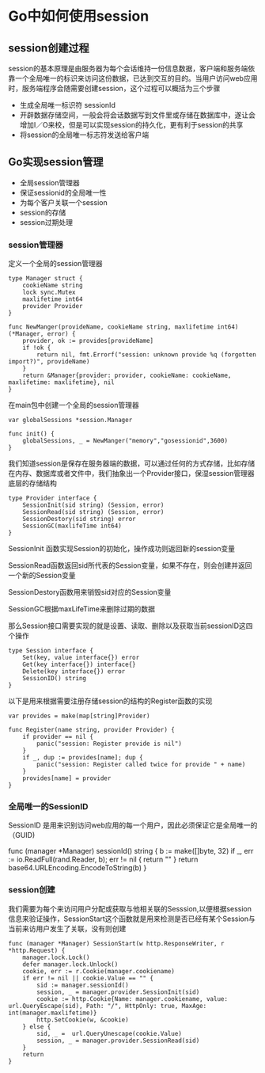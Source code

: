 # Go中如何使用session

## session创建过程

session的基本原理是由服务器为每个会话维持一份信息数据，客户端和服务端依靠一个全局唯一的标识来访问这份数据，已达到交互的目的。当用户访问web应用时，服务端程序会随需要创建session，这个过程可以概括为三个步骤

* 生成全局唯一标识符 sessionId
* 开辟数据存储空间，一般会将会话数据写到文件里或存储在数据库中，遂让会增加I／O来校，但是可以实现session的持久化，更有利于session的共享
* 将session的全局唯一标志符发送给客户端

## Go实现session管理

* 全局session管理器
* 保证sessionid的全局唯一性
* 为每个客户关联一个session
* session的存储
* session过期处理


### session管理器

定义一个全局的session管理器
```
type Manager struct {
    cookieName string
    lock sync.Mutex
    maxlifetime int64
    provider Provider
}

func NewManger(provideName, cookieName string, maxlifetime int64) (*Manager, error) {
    provider, ok := provides[provideName]
	if !ok {
		return nil, fmt.Errorf("session: unknown provide %q (forgotten import?)", provideName)
	}
	return &Manager{provider: provider, cookieName: cookieName, maxlifetime: maxlifetime}, nil
}
```

在main包中创建一个全局的session管理器

```
var globalSessions *session.Manager

func init() {
    globalSessions, _ = NewManger("memory","gosessionid",3600)
}
```

我们知道session是保存在服务器端的数据，可以通过任何的方式存储，比如存储在内存、数据库或者文件中，我们抽象出一个Provider接口，保湿session管理器底层的存储结构

```
type Provider interface {
    SessionInit(sid string) (Session, error)
    SessionRead(sid string) (Session, error)
    SessionDestory(sid string) error
    SessionGC(maxlifeTime int64)
}
```

SessionInit 函数实现Session的初始化，操作成功则返回新的session变量

SessionRead函数返回sid所代表的Session变量，如果不存在，则会创建并返回一个新的Session变量

SessionDestory函数用来销毁sid对应的Session变量

SessionGC根据maxLifeTime来删除过期的数据

那么Session接口需要实现的就是设置、读取、删除以及获取当前sessionID这四个操作

```
type Session interface {
    Set(key, value interface{}) error
    Get(key interface{}) interface{}
    Delete(key interface{}) error
    SessionID() string 
}
```

以下是用来根据需要注册存储session的结构的Register函数的实现

```
var provides = make(map[string]Provider)

func Register(name string, provider Provider) {
    if provider == nil {
        panic("session: Register provide is nil")
    }
    if _, dup := provides[name]; dup {
        panic("session: Register called twice for provide " + name)
    }
    provides[name] = provider
}
```

### 全局唯一的SessionID

SessionID 是用来识别访问web应用的每一个用户，因此必须保证它是全局唯一的（GUID)

func (manager *Manager) sessionId() string {
    b := make([]byte, 32)
    if _, err := io.ReadFull(rand.Reader, b); err != nil {
        return ""
    }
    return base64.URLEncoding.EncodeToString(b)
}

### session创建

我们需要为每个来访问用户分配或获取与他相关联的Sesssion,以便根据session信息来验证操作，SessionStart这个函数就是用来检测是否已经有某个Session与当前来访用户发生了关联，没有则创建

```
func (manager *Manager) SessionStart(w http.ResponseWriter, r *http.Request) {
    manager.lock.Lock()
    defer manager.lock.Unlock() 
    cookie, err := r.Cookie(manager.cookiename)
    if err != nil || cookie.Value == "" {
		sid := manager.sessionId()
		session, _ = manager.provider.SessionInit(sid)
		cookie := http.Cookie{Name: manager.cookiename, value: url.QueryEscape(sid), Path: "/", HttpOnly: true, MaxAge: int(manager.maxlifetime)}
		http.SetCookie(w, &cookie)
	} else {
		sid, _ =  url.QueryUnescape(cookie.Value)
		session, _ = manager.provider.SessionRead(sid)
	}
	return
}
```

